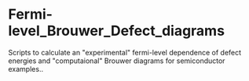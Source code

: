 # Fermi-level_Brouwer_Defect_diagrams
Scripts to calculate an "experimental" fermi-level dependence of defect energies and "computaional" Brouwer diagrams for semiconductor examples..
